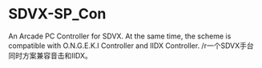 # SDVX-SP_Con
An Arcade PC Controller for SDVX. At the same time, the scheme is compatible with O.N.G.E.K.I Controller and IIDX Controller.
/r一个SDVX手台 同时方案兼容音击和IIDX。
